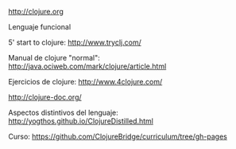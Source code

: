 http://clojure.org

Lenguaje funcional

5' start to clojure:
http://www.tryclj.com/

Manual de clojure "normal":
http://java.ociweb.com/mark/clojure/article.html

Ejercicios de clojure:
http://www.4clojure.com/

http://clojure-doc.org/

Aspectos distintivos del lenguaje:
http://yogthos.github.io/ClojureDistilled.html

Curso:
https://github.com/ClojureBridge/curriculum/tree/gh-pages
